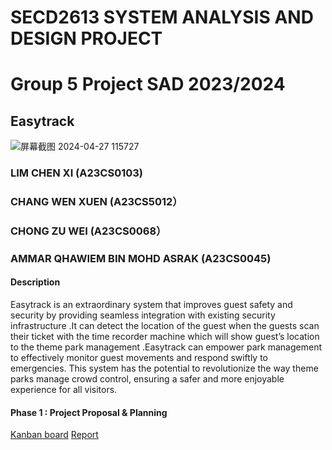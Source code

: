 # SECD2613 SYSTEM ANALYSIS AND DESIGN PROJECT
# Group 5 Project SAD 2023/2024
## Easytrack 
![屏幕截图 2024-04-27 115727](https://github.com/limchenxi/Group5_Project_SAD_20232024/assets/148421786/8e6b6d95-61ec-421b-92fa-b5816ffdf266)

### LIM CHEN XI (A23CS0103)
### CHANG WEN XUEN (A23CS5012）
### CHONG ZU WEI (A23CS0068）
### AMMAR QHAWIEM BIN MOHD ASRAK (A23CS0045)

#### Description
Easytrack is an extraordinary system that improves guest safety and security by providing seamless integration with existing security infrastructure .It can detect the location of the guest when the guests scan their ticket with the time recorder machine which will show guest’s location to the theme park management .Easytrack can empower park management to effectively monitor guest movements and respond swiftly to emergencies. This system has the potential to revolutionize the way theme parks manage crowd control, ensuring a safer and more enjoyable experience for all visitors.

#### Phase 1 : Project Proposal & Planning
[Kanban board](https://github.com/users/limchenxi/projects/2)
[Report]()

